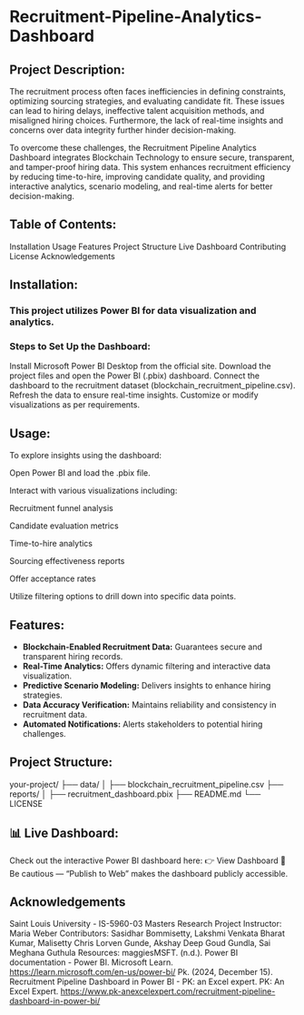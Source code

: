 # Recruitment-Pipeline-Analytics-Dashboard
## Project Description:
The recruitment process often faces inefficiencies in defining constraints, optimizing sourcing strategies, and evaluating candidate fit. These issues can lead to hiring delays, ineffective talent acquisition methods, and misaligned hiring choices. Furthermore, the lack of real-time insights and concerns over data integrity further hinder decision-making.

To overcome these challenges, the Recruitment Pipeline Analytics Dashboard integrates Blockchain Technology to ensure secure, transparent, and tamper-proof hiring data. This system enhances recruitment efficiency by reducing time-to-hire, improving candidate quality, and providing interactive analytics, scenario modeling, and real-time alerts for better decision-making.

## Table of Contents:
Installation
Usage
Features
Project Structure
Live Dashboard
Contributing
License
Acknowledgements

## Installation:
### This project utilizes Power BI for data visualization and analytics.
### Steps to Set Up the Dashboard:
Install Microsoft Power BI Desktop from the official site.
Download the project files and open the Power BI (.pbix) dashboard.
Connect the dashboard to the recruitment dataset (blockchain_recruitment_pipeline.csv).
Refresh the data to ensure real-time insights.
Customize or modify visualizations as per requirements.

## Usage:
To explore insights using the dashboard:

Open Power BI and load the .pbix file.

Interact with various visualizations including:

Recruitment funnel analysis

Candidate evaluation metrics

Time-to-hire analytics

Sourcing effectiveness reports

Offer acceptance rates

Utilize filtering options to drill down into specific data points.

## Features:
- **Blockchain-Enabled Recruitment Data:** Guarantees secure and transparent hiring records.  
- **Real-Time Analytics:** Offers dynamic filtering and interactive data visualization.  
- **Predictive Scenario Modeling:** Delivers insights to enhance hiring strategies.  
- **Data Accuracy Verification:** Maintains reliability and consistency in recruitment data.  
- **Automated Notifications:** Alerts stakeholders to potential hiring challenges.
## Project Structure:
your-project/
├── data/
│   ├── blockchain_recruitment_pipeline.csv
├── reports/
│   ├── recruitment_dashboard.pbix
├── README.md
└── LICENSE

## 📊 Live Dashboard:
Check out the interactive Power BI dashboard here:
👉 View Dashboard
🔐 Be cautious — “Publish to Web” makes the dashboard publicly accessible.

## Acknowledgements

Saint Louis University - IS-5960-03 Masters Research Project
Instructor: Maria Weber
Contributors: Sasidhar Bommisetty, Lakshmi Venkata Bharat Kumar, Malisetty Chris Lorven Gunde, Akshay Deep Goud Gundla, Sai Meghana Guthula
Resources: 
maggiesMSFT. (n.d.). Power BI documentation - Power BI. Microsoft Learn.  
https://learn.microsoft.com/en-us/power-bi/
Pk. (2024, December 15). Recruitment Pipeline Dashboard in Power BI - PK: an Excel expert. 
PK: An Excel Expert. 
https://www.pk-anexcelexpert.com/recruitment-pipeline-dashboard-in-power-bi/

